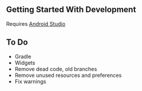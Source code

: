 Getting Started With Development
---------------

Requires [Android Studio](http://developer.android.com/sdk/installing/studio.html)

To Do
-----
* Gradle
* Widgets
* Remove dead code, old branches
* Remove unused resources and preferences
* Fix warnings
